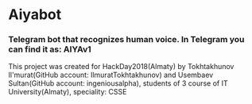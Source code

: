 # Aiyabot
<h3>Telegram bot that recognizes human voice. 
In Telegram you can find it as: AIYAv1</h3>
<p>This project was created for HackDay2018(Almaty) by Tokhtakhunov Il'murat(GitHub account: IlmuratTokhtakhunov) and Usembaev Sultan(GitHub account: ingeniousalpha), students of 3 course of IT University(Almaty), speciality: CSSE</p>
